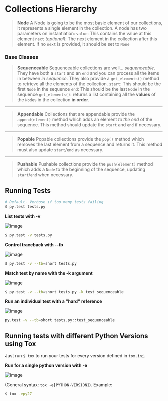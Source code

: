 # Collections Hierarchy

> **Node**
> A Node is going to be the most basic element of our collections, it represents a single element in the collection. A node has two parameters on instantiation:
> `value`: This contains the value at this element
> `next` *(optional)*: The next element in the collection after this element. If no `next` is provided, it should be set to `None`

### Base Classes

> **Sequenceable**
> Sequenceable collections are well... *sequenceable*. They have both a `start` and an `end` and you can process all the items in between *in sequence*. They also provide a `get_elements()` method to retrieve all the elements of the collection.
> `start`: This should be the first `Node` in the sequence
> `end`: This should be the last `Node` in the sequence
> `get_elements()`: returns a list containing all the **values** of the `Node`s in the collection **in order**.


----------


> **Appendable**
> Collections that are appendable provide the `append(element)` method which adds an element *to the end* of the sequence. This method should update the `start` and `end` if necessary.


----------


> **Popable**
> Popable collections provide the `pop()` method which removes the last element from a sequence and returns it. This method must also update `start`/`end` as necessary.


----------


> **Pushable**
> Pushable collections provide the `push(element)` method which adds a `Node` to the beginning of the sequence, updating `start`/`end` when necessary.


## Running Tests

```bash
# Default. Verbose if too many tests failing
$ py.test tests.py
```

**List tests with -v**

![image](https://user-images.githubusercontent.com/872296/28042585-ea2cabe4-659b-11e7-977f-bc456cb02b37.png)

```bash
$ py.test -v tests.py
```


**Control traceback with --tb**

![image](https://user-images.githubusercontent.com/872296/28042642-30080974-659c-11e7-83dc-28bbf8fe21bf.png)


```bash
$ py.test -v --tb=short tests.py
```

**Match test by name with the -k argument**

![image](https://user-images.githubusercontent.com/872296/28042671-504cfd0c-659c-11e7-8ab0-c8e9c9b7c84a.png)

```bash
$ py.test -v --tb=short tests.py -k test_sequenceable
```

**Run an individual test with a "hard" reference**

![image](https://user-images.githubusercontent.com/872296/28042725-81a36bde-659c-11e7-874e-f40d13bedebe.png)

```bash
py.test -v --tb=short tests.py::test_sequenceable
```

## Running tests with different Python Versions using Tox

Just run `$ tox` to run your tests for every version defined in `tox.ini`.

**Run for a single python version with -e**

![image](https://user-images.githubusercontent.com/872296/28042792-da65afde-659c-11e7-8a07-f5113ed46005.png)

(General syntax: `tox -e[PYTHON-VERSION]`). Example:

```bash
$ tox -epy27
```
